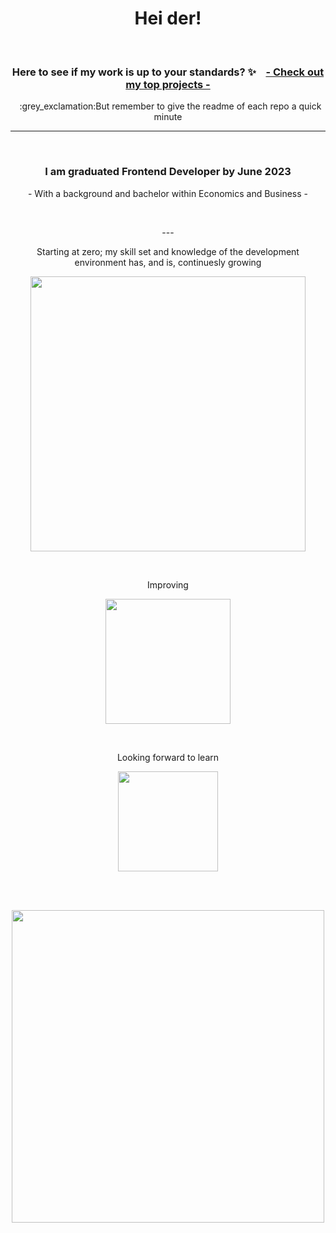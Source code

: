 <h1 align="center">Hei der!</h1>
<br>
<h3 align="center">Here to see if my work is up to your standards?  ✨ &nbsp&nbsp  <a href="https://github.com/stars/SolveigRebnord/lists/top-projects">- Check out my top projects - </a></h3>

 <p align="center">&nbsp :grey_exclamation:But remember to give the readme of each repo a quick minute</p> 




***

<br>

<h3 align="center">I am graduated Frontend Developer by June 2023</h3>

<span align="center">

<p>
- With a background and bachelor within Economics and Business -
</p>
</span>
<br>
<p align="center">
---
 </p>
<p align="center">
Starting at zero; my skill set and knowledge of the development environment has, and is, continuesly growing
 </p>


<p align="center">
 <a href="https://skillicons.dev">
    <img width="440" src="https://skillicons.dev/icons?i=html,css,javascript,github,netlify,postman,tailwind,vscode,vite,wordpress,figma&theme=light" />
  </a>
 </p>
  <br>
  
  <p align="center">Improving</p>
  <p align="center">
   <a href="https://skillicons.dev">
    <img width="200" src="https://skillicons.dev/icons?i=express,mongodb,mysql,nodejs,supabase&theme=light" />
  </a>
   </p>
  <br>
  
  <p align="center">Looking forward to learn</p>
  <p align="center">
   <a href="https://skillicons.dev">
    <img width="160" src="https://skillicons.dev/icons?i=react,svelte,vue&theme=light" />
  </a>
   </p>
<br>
<br>

<p align="center">
<a href="https://git.io/streak-stats"><img width="500" src="https://streak-stats.demolab.com?user=solveigrebnord&hide_border=true&date_format=j%20M%5B%20Y%5D&mode=weekly&ring=DDAAA4&fire=D38585&background=00000000&stroke=DD948C&currStreakNum=FFFFFF&sideNums=DDAAA4&currStreakLabel=FFFFFF&dates=CECECEEC&sideLabels=FFFFFF"/></a>
</p>

<br><br>
